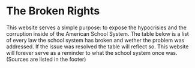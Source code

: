 # The Broken Rights

This website serves a simple purpose: to expose the hypocrisies and the corruption inside of the American School System. The table below is a list of every law the school system has broken and wether the problem was addressed. If the issue was resolved the table will reflect so. This website will forever serve as a reminder to what the school system once was. (Sources are listed in the footer)
